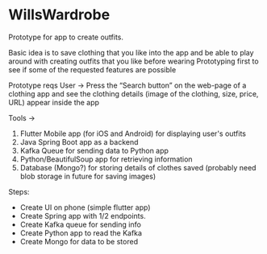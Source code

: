 # WillsWardrobe
Prototype for app to create outfits.

Basic idea is to save clothing that you like into the app and be able to play around with creating outfits that you like before wearing
Prototyping first to see if some of the requested features are possible

Prototype reqs
User -> Press the “Search button” on the web-page of a clothing app and see the clothing details (image of the clothing, size, price, URL) appear inside the app

Tools ->
1. Flutter Mobile app (for iOS and Android) for displaying user's outfits
2. Java Spring Boot app as a backend
3. Kafka Queue for sending data to Python app
4. Python/BeautifulSoup app for retrieving information
5. Database (Mongo?) for storing details of clothes saved (probably need blob storage in future for saving images)



Steps:
- Create UI on phone (simple flutter app)
- Create Spring app with 1/2 endpoints.
- Create Kafka queue for sending info
- Create Python app to read the Kafka
- Create Mongo for data to be stored
